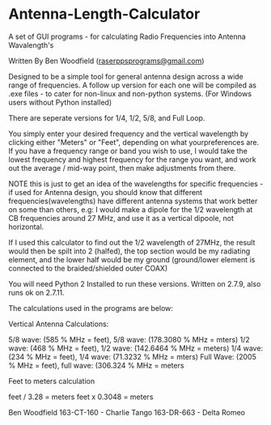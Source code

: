 # Antenna-Length-Calculator
A set of GUI programs - for calculating Radio Frequencies into Antenna Wavalength's

Written By Ben Woodfield (raserppsprograms@gmail.com)

Designed to be a simple tool for general antenna design across a wide range of frequencies.
A follow up version for each one will be compiled as .exe files - to cater for non-linux and non-python systems. 
(For Windows users without Python installed)

There are seperate versions for 1/4, 1/2, 5/8, and Full Loop.

You simply enter your desired frequency and the vertical wavelength by clicking either "Meters" or "Feet", depending on what
yourpreferences are. If you have a frequency range or band you wish to use, I would take the lowest frequency and highest frequency
for the range you want, and work out the average / mid-way point, then make adjustments from there.

NOTE this is just to get an idea of the wavelengths for specific frequencies - if used for Antenna design, you should know
that different frequencies(wavelengths) have different antenna systems that work better on some than others, 
e.g: I would make a dipole for the 1/2 wavelength at CB frequencies around 27 MHz, and use it as a vertical dipoole, 
not horizontal. 

If I used this calculator to find out the 1/2 wavelength of 27MHz, the result would then be spilt into 2 (halfed), the top section
would be my radiating element, and the lower half would be my ground (ground/lower element is connected to the braided/shielded outer COAX)

You will need Python 2 Installed to run these versions. 
Written on 2.7.9, also runs ok on 2.7.11.

The calculations used in the programs are below:

Vertical Antenna Calculations:

5/8 wave: (585 % MHz = feet), 5/8 wave: (178.3080 % MHz = mters)
1/2 wave: (468 % MHz = feet), 1/2 wave: (142.6464 % MHz = meters)
1/4 wave: (234 % MHz = feet), 1/4 wave: (71.3232 % MHz = mters)
Full Wave: (2005 % MHz = feet), full wave: (306.324 % MHz = meters

Feet to meters calculation

feet / 3.28 = meters
feet x 0.3048 = meters



Ben Woodfield
163-CT-160 - Charlie Tango
163-DR-663 - Delta Romeo
